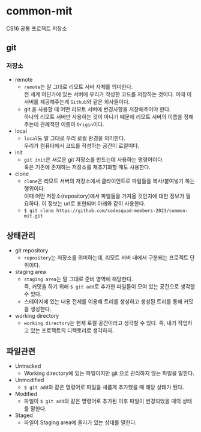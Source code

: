 # common-mit
CS16 공통 프로젝트 저장소

## git

### 저장소
* remote
  * `remote`는 말 그대로 리모트 서버 자체를 의미한다.<br>
    전 세계 어딘가에 있는 서버에 우리가 작성한 코드를 저장하는 것이다.
    이때 이 서버를 제공해주는게 `Github`와 같은 회사들이다.
  * git 을 사용할 때 어떤 리모트 서버에 변경사항을 저장해주어야 한다.<br>
    하나의 리모트 서버만 사용하는 것이 아니기 때문에 리모트 서버의 이름을 정해주는데 관례적인 이름이 `Origin`이다.
* local
  * `local`도 말 그대로 우리 로컬 환경을 의미한다. <br>
    우리가 컴퓨터에서 코드를 작성하는 공간이 로컬이다. 
* init
  * `git init`은 새로운 git 저장소를 만드는데 사용하는 명령어이다.<br>
    혹은 기존에 존재하는 저장소를 재초기화할 때도 사용한다.
* clone
  * `clone`은 리모트 서버의 저장소에서 클라이언트로 파일들을 복사/붙여넣기 하는 행위이다.<br>
    이때 어떤 저장소(repository)에서 파일들을 가져올 것인지에 대한 정보가 필요하다.
    이 정보는 url로 표현되며 아래와 같이 사용한다.
  * `$ git clone https://github.com/codesquad-members-2023/common-mit.git`

## 상태관리
* git repository
  * `repository`는 저장소를 의미하는데, 리모트 서버 내에서 구분되는 프로젝트 단위이다.
* staging area
  * `staging area`는 말 그대로 준비 영역에 해당한다.<br>
    즉, 커밋을 하기 위해 `$ git add`로 추가한 파일들이 모여 있는 공간으로 생각할 수 있다.
  * 스테이지에 있는 내용 전체를 이용해 트리를 생성하고 생성된 트리를 통해 커밋을 생성한다.
* working directory
  * `working directory`는 현재 로컬 공간이라고 생각할 수 있다.
    즉, 내가 작업하고 있는 프로젝트의 디렉토리로 생각하자.

## 파일관련
* Untracked
  * Working directory에 있는 파일이지만 git 으로 관리하지 않는 파일을 말한다.
* Unmodified
  * `$ git add`와 같은 명령어로 파일을 새롭게 추가했을 때 해당 상태가 된다.
* Modified
  * 파일이 `$ git add`와 같은 명령어로 추가된 이후 파일이 변경되었을 때의 상태를 말한다.
* Staged
  * 파일이 Staging area에 올라가 있는 상태를 말한다.
